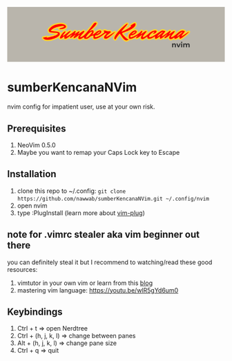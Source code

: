![sumberKencanaNvim](https://github.com/nawwab/sumberKencanaNVim/blob/main/logo.png?raw=true)

# sumberKencanaNVim
nvim config for impatient user, use at your own risk.

## Prerequisites
1. NeoVim 0.5.0
2. Maybe you want to remap your Caps Lock key to Escape

## Installation
1. clone this repo to ~/.config: `git clone https://github.com/nawwab/sumberKencanaNVim.git ~/.config/nvim`
2. open nvim
3. type :PlugInstall (learn more about [vim-plug](https://github.com/junegunn/vim-plug))

## note for .vimrc stealer aka vim beginner out there
you can definitely steal it but I recommend to watching/read these good resources:
1. vimtutor in your own vim or learn from this [blog](https://danielmiessler.com/study/vim/)
2. mastering vim language: https://youtu.be/wlR5gYd6um0

## Keybindings
1. Ctrl + t => open Nerdtree
2. Ctrl + (h, j, k, l) => change between panes
3. Alt + (h, j, k, l) => change pane size
4. Ctrl + q => quit
